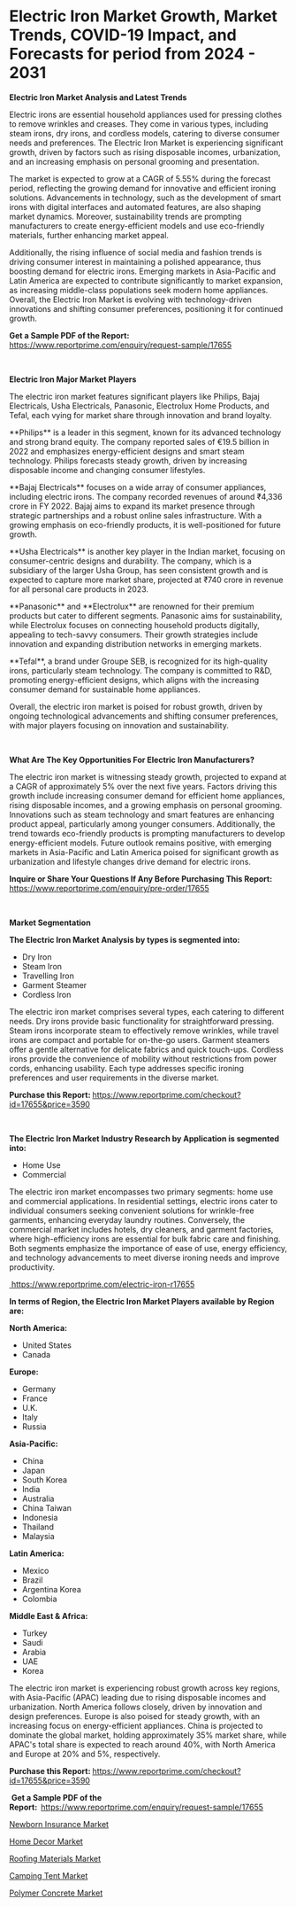 <p><h1>Electric Iron Market Growth, Market Trends, COVID-19 Impact, and Forecasts for period from 2024 - 2031</h1></p><p><strong>Electric Iron Market Analysis and Latest Trends</strong></p>
<p><p>Electric irons are essential household appliances used for pressing clothes to remove wrinkles and creases. They come in various types, including steam irons, dry irons, and cordless models, catering to diverse consumer needs and preferences. The Electric Iron Market is experiencing significant growth, driven by factors such as rising disposable incomes, urbanization, and an increasing emphasis on personal grooming and presentation.</p><p>The market is expected to grow at a CAGR of 5.55% during the forecast period, reflecting the growing demand for innovative and efficient ironing solutions. Advancements in technology, such as the development of smart irons with digital interfaces and automated features, are also shaping market dynamics. Moreover, sustainability trends are prompting manufacturers to create energy-efficient models and use eco-friendly materials, further enhancing market appeal.</p><p>Additionally, the rising influence of social media and fashion trends is driving consumer interest in maintaining a polished appearance, thus boosting demand for electric irons. Emerging markets in Asia-Pacific and Latin America are expected to contribute significantly to market expansion, as increasing middle-class populations seek modern home appliances. Overall, the Electric Iron Market is evolving with technology-driven innovations and shifting consumer preferences, positioning it for continued growth.</p></p>
<p><strong>Get a Sample PDF of the Report:&nbsp;</strong> <a href="https://www.reportprime.com/enquiry/request-sample/17655?utm_campaign=36&utm_medium=2&utm_source=Github&utm_content=ia&utm_term=19112024&utm_id=electric-iron">https://www.reportprime.com/enquiry/request-sample/17655</a></p>
<p>&nbsp;</p>
<p><strong>Electric Iron Major Market Players</strong></p>
<p><p>The electric iron market features significant players like Philips, Bajaj Electricals, Usha Electricals, Panasonic, Electrolux Home Products, and Tefal, each vying for market share through innovation and brand loyalty.</p><p>**Philips** is a leader in this segment, known for its advanced technology and strong brand equity. The company reported sales of €19.5 billion in 2022 and emphasizes energy-efficient designs and smart steam technology. Philips forecasts steady growth, driven by increasing disposable income and changing consumer lifestyles.</p><p>**Bajaj Electricals** focuses on a wide array of consumer appliances, including electric irons. The company recorded revenues of around ₹4,336 crore in FY 2022. Bajaj aims to expand its market presence through strategic partnerships and a robust online sales infrastructure. With a growing emphasis on eco-friendly products, it is well-positioned for future growth.</p><p>**Usha Electricals** is another key player in the Indian market, focusing on consumer-centric designs and durability. The company, which is a subsidiary of the larger Usha Group, has seen consistent growth and is expected to capture more market share, projected at ₹740 crore in revenue for all personal care products in 2023.</p><p>**Panasonic** and **Electrolux** are renowned for their premium products but cater to different segments. Panasonic aims for sustainability, while Electrolux focuses on connecting household products digitally, appealing to tech-savvy consumers. Their growth strategies include innovation and expanding distribution networks in emerging markets.</p><p>**Tefal**, a brand under Groupe SEB, is recognized for its high-quality irons, particularly steam technology. The company is committed to R&D, promoting energy-efficient designs, which aligns with the increasing consumer demand for sustainable home appliances.</p><p>Overall, the electric iron market is poised for robust growth, driven by ongoing technological advancements and shifting consumer preferences, with major players focusing on innovation and sustainability.</p></p>
<p>&nbsp;</p>
<p><strong>What Are The Key Opportunities For Electric Iron Manufacturers?</strong></p>
<p><p>The electric iron market is witnessing steady growth, projected to expand at a CAGR of approximately 5% over the next five years. Factors driving this growth include increasing consumer demand for efficient home appliances, rising disposable incomes, and a growing emphasis on personal grooming. Innovations such as steam technology and smart features are enhancing product appeal, particularly among younger consumers. Additionally, the trend towards eco-friendly products is prompting manufacturers to develop energy-efficient models. Future outlook remains positive, with emerging markets in Asia-Pacific and Latin America poised for significant growth as urbanization and lifestyle changes drive demand for electric irons.</p></p>
<p><strong>Inquire or Share Your Questions If Any Before Purchasing This Report:</strong> <a href="https://www.reportprime.com/enquiry/pre-order/17655?utm_campaign=36&utm_medium=2&utm_source=Github&utm_content=ia&utm_term=19112024&utm_id=electric-iron">https://www.reportprime.com/enquiry/pre-order/17655</a></p>
<p>&nbsp;</p>
<p><strong>Market Segmentation</strong></p>
<p><strong>The Electric Iron Market Analysis by types is segmented into:</strong></p>
<p><ul><li>Dry Iron</li><li>Steam Iron</li><li>Travelling Iron</li><li>Garment Steamer</li><li>Cordless Iron</li></ul></p>
<p><p>The electric iron market comprises several types, each catering to different needs. Dry irons provide basic functionality for straightforward pressing. Steam irons incorporate steam to effectively remove wrinkles, while travel irons are compact and portable for on-the-go users. Garment steamers offer a gentle alternative for delicate fabrics and quick touch-ups. Cordless irons provide the convenience of mobility without restrictions from power cords, enhancing usability. Each type addresses specific ironing preferences and user requirements in the diverse market.</p></p>
<p><strong>Purchase this Report:&nbsp;</strong><a href="https://www.reportprime.com/checkout?id=17655&price=3590&utm_campaign=36&utm_medium=2&utm_source=Github&utm_content=ia&utm_term=19112024&utm_id=electric-iron">https://www.reportprime.com/checkout?id=17655&price=3590</a></p>
<p>&nbsp;</p>
<p><strong>The Electric Iron Market Industry Research by Application is segmented into:</strong></p>
<p><ul><li>Home Use</li><li>Commercial</li></ul></p>
<p><p>The electric iron market encompasses two primary segments: home use and commercial applications. In residential settings, electric irons cater to individual consumers seeking convenient solutions for wrinkle-free garments, enhancing everyday laundry routines. Conversely, the commercial market includes hotels, dry cleaners, and garment factories, where high-efficiency irons are essential for bulk fabric care and finishing. Both segments emphasize the importance of ease of use, energy efficiency, and technology advancements to meet diverse ironing needs and improve productivity.</p></p>
<p><a href="https://www.reportprime.com/electric-iron-r17655?utm_campaign=36&utm_medium=2&utm_source=Github&utm_content=ia&utm_term=19112024&utm_id=electric-iron">&nbsp;https://www.reportprime.com/electric-iron-r17655</a></p>
<p><strong>In terms of Region, the Electric Iron Market Players available by Region are:</strong></p>
<p>
    <p> <strong> North America: </strong>
        <ul>
            <li>United States</li>
            <li>Canada</li>
        </ul>
        </p> 
    <p> <strong> Europe: </strong>
        <ul>
            <li>Germany</li>
            <li>France</li>
            <li>U.K.</li>
            <li>Italy</li>
            <li>Russia</li>
        </ul>
        </p> 
    <p> <strong> Asia-Pacific: </strong>
        <ul>
            <li>China</li>
            <li>Japan</li>
            <li>South Korea</li>
            <li>India</li>
            <li>Australia</li>
            <li>China Taiwan</li>
            <li>Indonesia</li>
            <li>Thailand</li>
            <li>Malaysia</li>
        </ul>
        </p> 
    <p> <strong> Latin America: </strong>
        <ul>
            <li>Mexico</li>
            <li>Brazil</li>
            <li>Argentina Korea</li>
            <li>Colombia</li>
        </ul>
        </p> 
    <p> <strong> Middle East & Africa: </strong>
        <ul>
            <li>Turkey</li>
            <li>Saudi</li>
            <li>Arabia</li>
            <li>UAE</li>
            <li>Korea</li>
        </ul>
    </p>
    </p>
<p><p>The electric iron market is experiencing robust growth across key regions, with Asia-Pacific (APAC) leading due to rising disposable incomes and urbanization. North America follows closely, driven by innovation and design preferences. Europe is also poised for steady growth, with an increasing focus on energy-efficient appliances. China is projected to dominate the global market, holding approximately 35% market share, while APAC's total share is expected to reach around 40%, with North America and Europe at 20% and 5%, respectively.</p></p>
<p><strong>Purchase this Report: </strong><a href="https://www.reportprime.com/checkout?id=17655&price=3590&utm_campaign=36&utm_medium=2&utm_source=Github&utm_content=ia&utm_term=19112024&utm_id=electric-iron">https://www.reportprime.com/checkout?id=17655&price=3590</a></p>
<p>&nbsp;<strong>Get a Sample PDF of the Report:&nbsp;&nbsp;</strong><a href="https://www.reportprime.com/enquiry/request-sample/17655?utm_campaign=36&utm_medium=2&utm_source=Github&utm_content=ia&utm_term=19112024&utm_id=electric-iron">https://www.reportprime.com/enquiry/request-sample/17655</a></p>
<p><strong></strong></p>
<p><p><a href="https://issuu.com/reportprime-2/docs/newborn-insurance-market-size-2030._3ef455228e8559?utm_campaign=36&utm_medium=2&utm_source=Github&utm_content=ia&utm_term=19112024&utm_id=electric-iron">Newborn Insurance Market</a></p><p><a href="https://github.com/tamvrosiya/Market-Research-Report-List-6/blob/main/home-decor-market.md?utm_campaign=36&utm_medium=2&utm_source=Github&utm_content=ia&utm_term=19112024&utm_id=electric-iron">Home Decor Market</a></p><p><a href="https://www.linkedin.com/pulse/roofing-materials-market-shifts-strategic-analysis-2024-2031-bfuwe?utm_campaign=36&utm_medium=2&utm_source=Github&utm_content=ia&utm_term=19112024&utm_id=electric-iron">Roofing Materials Market</a></p><p><a href="https://github.com/pizolina/Market-Research-Report-List-6/blob/main/camping-tent-market.md?utm_campaign=36&utm_medium=2&utm_source=Github&utm_content=ia&utm_term=19112024&utm_id=electric-iron">Camping Tent Market</a></p><p><a href="https://www.linkedin.com/pulse/global-polymer-concrete-market-trends-forecasts-strategic-7goje?utm_campaign=36&utm_medium=2&utm_source=Github&utm_content=ia&utm_term=19112024&utm_id=electric-iron">Polymer Concrete Market</a></p></p>